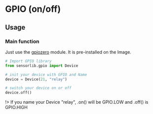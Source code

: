 # GPIO (on/off)

## Usage

### Main function

Just use the [gpiozero](https://gpiozero.readthedocs.io/en/stable/recipes.html) module. It is pre-installed on the Image.

```python
# Import GPIO library
from sensorlib.gpio import Device

# init your device with GPIO and Name
device = Device(21, "relay")

# switch your device on or off
device.off()

```

!> If you name your Device "relay", .on() will be GPIO.LOW and .off() is GPIO.HIGH
